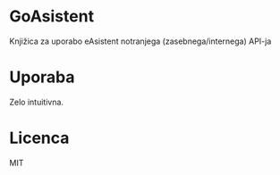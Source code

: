 # GoAsistent

Knjižica za uporabo eAsistent notranjega (zasebnega/internega) API-ja

# Uporaba

Zelo intuitivna.

# Licenca

MIT
